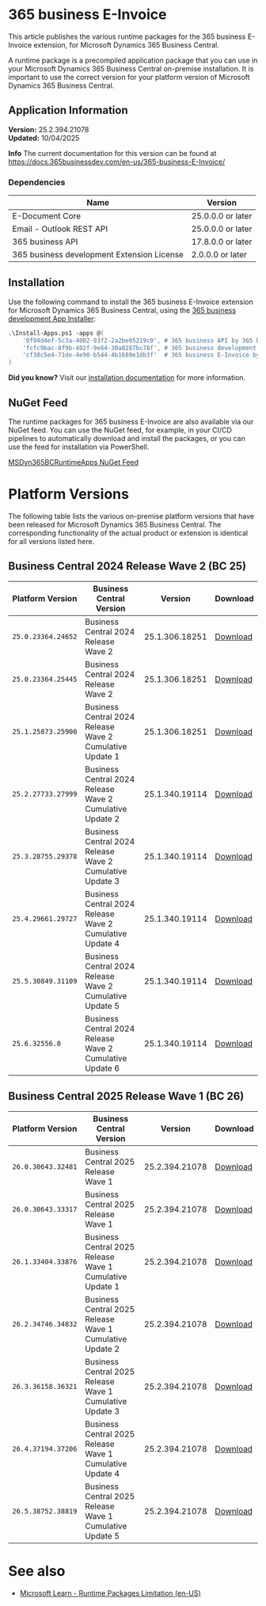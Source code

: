 ﻿# 365 business E-Invoice

This article publishes the various runtime packages for the 365 business E-Invoice extension, for Microsoft Dynamics 365 Business Central.

A runtime package is a precompiled application package that you can use in your Microsoft Dynamics 365 Business Central on-premise installation. It is important to use the correct version for your platform version of Microsoft Dynamics 365 Business Central.

## Application Information
**Version:** 25.2.394.21078<br>
**Updated:** 10/04/2025

<div class="alert alert-info">
    <i class="fa-duotone fa-solid fa-circle-info fa-xl"></i>
	<strong>Info</strong>
    The current documentation for this version can be found at <a href="https://docs.365businessdev.com/en-us/365-business-E-Invoice/" target="_blank">https://docs.365businessdev.com/en-us/365-business-E-Invoice/</a>
</div>

### Dependencies 
 
| Name | Version |
| --- | --- | 
| E-Document Core | 25.0.0.0 or later | 
| Email - Outlook REST API | 25.0.0.0 or later | 
| 365 business API | 17.8.0.0 or later | 
| 365 business development Extension License | 2.0.0.0 or later | 


## Installation

Use the following command to install the 365 business E-Invoice extension for Microsoft Dynamics 365 Business Central, using the <a href="https://365businessdev.github.io/downloads/assets/Install-Apps.ps1" target="_blank" title="Download 365 business development App Installer">365 business development App Installer</a>:
```ps
.\Install-Apps.ps1 -apps @(
	'0f94d4ef-5c3a-4002-93f2-2a2be05219c0', # 365 business API by 365 business development
	'fcfc9bac-8f9b-402f-9e64-30a8287bc78f', # 365 business development Extension License by 365 business development
	'cf38c5e4-71de-4e90-b544-4b1689e1db3f'  # 365 business E-Invoice by 365 business development
)
```

<div class="alert alert-success">
    <i class="fa-duotone fa-solid fa-question-circle fa-xl"></i>
    <strong>Did you know?</strong>
    Visit our <a href="https://docs.365businessdev.com/en-us/installation/" target="_blank">installation documentation</a> for more information.
</div>

## NuGet Feed

The runtime packages for 365 business E-Invoice are also available via our NuGet feed. You can use the NuGet feed, for example, in your CI/CD pipelines to automatically download and install the packages, or you can use the feed for installation via PowerShell.

<i class="fa-duotone fa-light fa-box-open-full fa-xl" style="--fa-primary-color: #cda180; --fa-secondary-color: #cda180;"></i> [MSDyn365BCRuntimeApps NuGet Feed](https://dev.azure.com/365businessdev/Public/_artifacts/feed/MSDyn365BCRuntimeApps/NuGet/365businessdevelopment.365businessE-Invoice.runtime.cf38c5e4-71de-4e90-b544-4b1689e1db3f)

# Platform Versions

The following table lists the various on-premise platform versions that have been released for Microsoft Dynamics 365 Business Central. The corresponding functionality of the actual product or extension is identical for all versions listed here.



 ## Business Central 2024 Release Wave 2 (BC 25)
 
| Platform Version | Business Central Version | Version | Download |
| --- | --- | --- | --- |
| `25.0.23364.24652` | Business Central 2024 Release Wave 2  | 25.1.306.18251 | [Download](https://365businessapi.com/api/SoftwareDownload?AppId=cf38c5e4-71de-4e90-b544-4b1689e1db3f&version=25.0.23364.24652) |
| `25.0.23364.25445` | Business Central 2024 Release Wave 2  | 25.1.306.18251 | [Download](https://365businessapi.com/api/SoftwareDownload?AppId=cf38c5e4-71de-4e90-b544-4b1689e1db3f&version=25.0.23364.25445) |
| `25.1.25873.25900` | Business Central 2024 Release Wave 2 Cumulative Update 1 | 25.1.306.18251 | [Download](https://365businessapi.com/api/SoftwareDownload?AppId=cf38c5e4-71de-4e90-b544-4b1689e1db3f&version=25.1.25873.25900) |
| `25.2.27733.27999` | Business Central 2024 Release Wave 2 Cumulative Update 2 | 25.1.340.19114 | [Download](https://365businessapi.com/api/SoftwareDownload?AppId=cf38c5e4-71de-4e90-b544-4b1689e1db3f&version=25.2.27733.27999) |
| `25.3.28755.29378` | Business Central 2024 Release Wave 2 Cumulative Update 3 | 25.1.340.19114 | [Download](https://365businessapi.com/api/SoftwareDownload?AppId=cf38c5e4-71de-4e90-b544-4b1689e1db3f&version=25.3.28755.29378) |
| `25.4.29661.29727` | Business Central 2024 Release Wave 2 Cumulative Update 4 | 25.1.340.19114 | [Download](https://365businessapi.com/api/SoftwareDownload?AppId=cf38c5e4-71de-4e90-b544-4b1689e1db3f&version=25.4.29661.29727) |
| `25.5.30849.31109` | Business Central 2024 Release Wave 2 Cumulative Update 5 | 25.1.340.19114 | [Download](https://365businessapi.com/api/SoftwareDownload?AppId=cf38c5e4-71de-4e90-b544-4b1689e1db3f&version=25.5.30849.31109) |
| `25.6.32556.0` | Business Central 2024 Release Wave 2 Cumulative Update 6 | 25.1.340.19114 | [Download](https://365businessapi.com/api/SoftwareDownload?AppId=cf38c5e4-71de-4e90-b544-4b1689e1db3f&version=25.6.32556.0) |

 ## Business Central 2025 Release Wave 1 (BC 26)
 
| Platform Version | Business Central Version | Version | Download |
| --- | --- | --- | --- |
| `26.0.30643.32481` | Business Central 2025 Release Wave 1  | 25.2.394.21078 | [Download](https://365businessapi.com/api/SoftwareDownload?AppId=cf38c5e4-71de-4e90-b544-4b1689e1db3f&version=26.0.30643.32481) |
| `26.0.30643.33317` | Business Central 2025 Release Wave 1  | 25.2.394.21078 | [Download](https://365businessapi.com/api/SoftwareDownload?AppId=cf38c5e4-71de-4e90-b544-4b1689e1db3f&version=26.0.30643.33317) |
| `26.1.33404.33876` | Business Central 2025 Release Wave 1 Cumulative Update 1 | 25.2.394.21078 | [Download](https://365businessapi.com/api/SoftwareDownload?AppId=cf38c5e4-71de-4e90-b544-4b1689e1db3f&version=26.1.33404.33876) |
| `26.2.34746.34832` | Business Central 2025 Release Wave 1 Cumulative Update 2 | 25.2.394.21078 | [Download](https://365businessapi.com/api/SoftwareDownload?AppId=cf38c5e4-71de-4e90-b544-4b1689e1db3f&version=26.2.34746.34832) |
| `26.3.36158.36321` | Business Central 2025 Release Wave 1 Cumulative Update 3 | 25.2.394.21078 | [Download](https://365businessapi.com/api/SoftwareDownload?AppId=cf38c5e4-71de-4e90-b544-4b1689e1db3f&version=26.3.36158.36321) |
| `26.4.37194.37206` | Business Central 2025 Release Wave 1 Cumulative Update 4 | 25.2.394.21078 | [Download](https://365businessapi.com/api/SoftwareDownload?AppId=cf38c5e4-71de-4e90-b544-4b1689e1db3f&version=26.4.37194.37206) |
| `26.5.38752.38819` | Business Central 2025 Release Wave 1 Cumulative Update 5 | 25.2.394.21078 | [Download](https://365businessapi.com/api/SoftwareDownload?AppId=cf38c5e4-71de-4e90-b544-4b1689e1db3f&version=26.5.38752.38819) |


# See also
 - [Microsoft Learn - Runtime Packages Limitation (en-US)](https://learn.microsoft.com/en-us/dynamics365/business-central/dev-itpro/developer/devenv-creating-runtime-packages#limitations)
